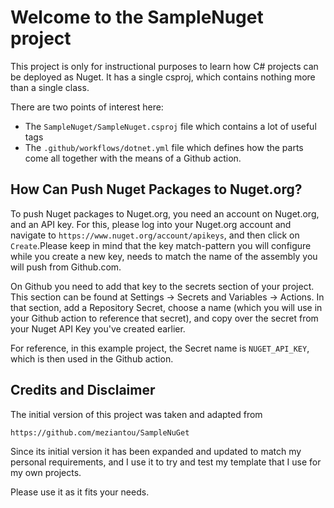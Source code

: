 
# Welcome to the SampleNuget project

This project is only for instructional purposes to learn how C# projects
can be deployed as Nuget. It has a single csproj, which contains nothing
more than a single class.

There are two points of interest here:
* The `SampleNuget/SampleNuget.csproj` file which contains a lot of useful tags
* The `.github/workflows/dotnet.yml` file which defines how the parts come all together with the means of a Github action.


## How Can Push Nuget Packages to Nuget.org?

To push Nuget packages to Nuget.org, you need an account on Nuget.org, and
an API key. For this, please log into your Nuget.org account and navigate
to `https://www.nuget.org/account/apikeys`, and then click on `Create`.Please
keep in mind that the key match-pattern you will configure while you create
a new key, needs to match the name of the assembly you will push from Github.com.

On Github you need to add that key to the secrets section of your project.
This section can be found at Settings -> Secrets and Variables -> Actions.
In that section, add a Repository Secret, choose a name (which you will use
in your Github action to reference that secret), and copy over the secret
from your Nuget API Key you've created earlier.

For reference, in this example project, the Secret name is `NUGET_API_KEY`,
which is then used in the Github action.


## Credits and Disclaimer

The initial version of this project was taken and adapted from

```
https://github.com/meziantou/SampleNuGet
```

Since its initial version it has been expanded and updated to match my personal
requirements, and I use it to try and test my template that I use for my own projects.

Please use it as it fits your needs.
